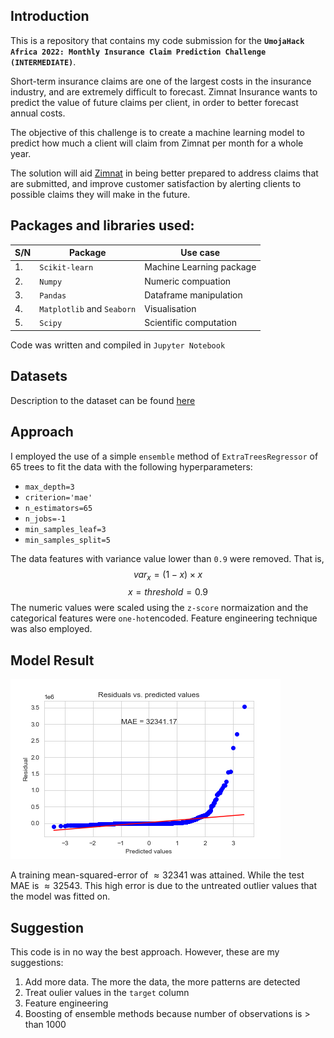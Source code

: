 ## Introduction 

This is a repository that contains my code submission for the **`UmojaHack Africa 2022: Monthly Insurance Claim Prediction Challenge (INTERMEDIATE)`**.

Short-term insurance claims are one of the largest costs in the insurance industry, and are extremely difficult to forecast. Zimnat Insurance wants to predict the value of future claims per client, in order to better forecast annual costs.

The objective of this challenge is to create a machine learning model to predict how much a client will claim from Zimnat per month for a whole year.

The solution will aid [Zimnat](https://www.zimnat.co.zw/) in being better prepared to address claims that are submitted, and improve customer satisfaction by alerting clients to possible claims they will make in the future.

## Packages and libraries used:

|S/N|Package|Use case|
|---|-------|--------|
|1.|`Scikit-learn`|Machine Learning package|
|2.|`Numpy`|Numeric compuation|
|3.|`Pandas`|Dataframe manipulation|
|4.|`Matplotlib` and `Seaborn`|Visualisation|
|5.|`Scipy`|Scientific computation|

Code was written and compiled in `Jupyter Notebook`

## Datasets
Description to the dataset can be found [here](https://zindi.africa/competitions/umojahack-africa-2022-intermediate-challenge/data)


## Approach

I employed the use of a simple `ensemble` method of `ExtraTreesRegressor` of 65 trees to fit the data with the following hyperparameters:
* `max_depth=3`
* `criterion='mae'`
* `n_estimators=65`
* `n_jobs=-1`
* `min_samples_leaf=3`
* `min_samples_split=5` 

The data features with variance value lower than `0.9` were removed. That is,
$$ var_{x} = (1-x)\times{x}$$
$$ x = threshold = 0.9$$
The numeric values were scaled using the `z-score` normaization and the categorical features were `one-hot`encoded. Feature engineering technique was also employed.

## Model Result
<img src='./model.png'>

A training mean-squared-error of $\approx32341$ was attained. While the test MAE is $\approx32543$. This high error is due to the untreated outlier values that the model was fitted on. 

## Suggestion
This code is in no way the best approach. However, these are my suggestions:
1. Add more data. The more the data, the more patterns are detected
2. Treat oulier values in the `target` column
3. Feature engineering
4. Boosting of ensemble methods because number of observations is > than 1000
